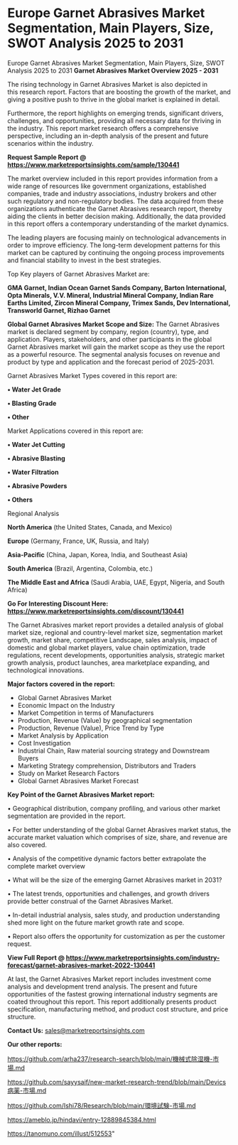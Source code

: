 # Europe Garnet Abrasives Market Segmentation, Main Players, Size, SWOT Analysis 2025 to 2031
Europe Garnet Abrasives Market Segmentation, Main Players, Size, SWOT Analysis 2025 to 2031
<Strong> Garnet Abrasives Market Overview 2025 - 2031</strong>

The rising technology in Garnet Abrasives Market is also depicted in this research report. Factors that are boosting the growth of the market, and giving a positive push to thrive in the global market is explained in detail.

Furthermore, the report highlights on emerging trends, significant drivers, challenges, and opportunities, providing all necessary data for thriving in the industry. This report market research offers a comprehensive perspective, including an in-depth analysis of the present and future scenarios within the industry.

<strong>Request Sample Report @ <a href=https://www.marketreportsinsights.com/sample/130441>https://www.marketreportsinsights.com/sample/130441</a></strong>

The market overview included in this report provides information from a wide range of resources like government organizations, established companies, trade and industry associations, industry brokers and other such regulatory and non-regulatory bodies. The data acquired from these organizations authenticate the Garnet Abrasives research report, thereby aiding the clients in better decision making. Additionally, the data provided in this report offers a contemporary understanding of the market dynamics.

The leading players are focusing mainly on technological advancements in order to improve efficiency. The long-term development patterns for this market can be captured by continuing the ongoing process improvements and financial stability to invest in the best strategies.

Top Key players of Garnet Abrasives Market are:

<strong>GMA Garnet, Indian Ocean Garnet Sands Company, Barton International, Opta Minerals, V.V. Mineral, Industrial Mineral Company, Indian Rare Earths Limited, Zircon Mineral Company, Trimex Sands, Dev International, Transworld Garnet, Rizhao Garnet</strong>

<strong><b>Global Garnet Abrasives Market Scope and Size:</b></strong>
The Garnet Abrasives market is declared segment by company, region (country), type, and application. Players, stakeholders, and other participants in the global Garnet Abrasives market will gain the market scope as they use the report as a powerful resource. The segmental analysis focuses on revenue and product by type and application and the forecast period of 2025-2031.

Garnet Abrasives Market Types covered in this report are:

<strong>• Water Jet Grade

• Blasting Grade

• Other</strong>

Market Applications covered in this report are:

<strong>• Water Jet Cutting

• Abrasive Blasting

• Water Filtration

• Abrasive Powders

• Others</strong> 

Regional Analysis

<strong>North America</strong> (the United States, Canada, and Mexico)

<strong>Europe</strong> (Germany, France, UK, Russia, and Italy)

<strong>Asia-Pacific</strong> (China, Japan, Korea, India, and Southeast Asia)

<strong>South America</strong> (Brazil, Argentina, Colombia, etc.)

<strong>The Middle East and Africa</strong> (Saudi Arabia, UAE, Egypt, Nigeria, and South Africa)

<strong>Go For Interesting Discount Here: <a href=https://www.marketreportsinsights.com/discount/130441>https://www.marketreportsinsights.com/discount/130441</a></strong>

The Garnet Abrasives market report provides a detailed analysis of global market size, regional and country-level market size, segmentation market growth, market share, competitive Landscape, sales analysis, impact of domestic and global market players, value chain optimization, trade regulations, recent developments, opportunities analysis, strategic market growth analysis, product launches, area marketplace expanding, and technological innovations.

<strong><b>Major factors covered in the report:</b></strong>
<ul>
  <li>Global Garnet Abrasives Market </li>
  <li>Economic Impact on the Industry</li>
  <li>Market Competition in terms of Manufacturers</li>
  <li>Production, Revenue (Value) by geographical segmentation</li>
  <li>Production, Revenue (Value), Price Trend by Type</li>
  <li>Market Analysis by Application</li>
  <li>Cost Investigation</li>
  <li>Industrial Chain, Raw material sourcing strategy and Downstream Buyers</li>
  <li>Marketing Strategy comprehension, Distributors and Traders</li>
  <li>Study on Market Research Factors</li>
  <li>Global Garnet Abrasives Market Forecast</li>
</ul>

<strong><b>Key Point of the Garnet Abrasives Market report:</b></strong>

• Geographical distribution, company profiling, and various other market segmentation are provided in the report.

• For better understanding of the global Garnet Abrasives market status, the accurate market valuation which comprises of size, share, and revenue are also covered.

• Analysis of the competitive dynamic factors better extrapolate the complete market overview

• What will be the size of the emerging Garnet Abrasives market in 2031?

• The latest trends, opportunities and challenges, and growth drivers provide better construal of the Garnet Abrasives Market.

• In-detail industrial analysis, sales study, and production understanding shed more light on the future market growth rate and scope.

• Report also offers the opportunity for customization as per the customer request.

<strong><b>View Full Report @ <a href=https://www.marketreportsinsights.com/industry-forecast/garnet-abrasives-market-2022-130441>https://www.marketreportsinsights.com/industry-forecast/garnet-abrasives-market-2022-130441</a></b></strong>


At last, the Garnet Abrasives Market report includes investment come analysis and development trend analysis. The present and future opportunities of the fastest growing international industry segments are coated throughout this report. This report additionally presents product specification, manufacturing method, and product cost structure, and price structure.

<strong>Contact Us:</strong>
sales@marketreportsinsights.com

<strong>Our other reports:</strong>

<a href=https://github.com/arha237/research-search/blob/main/機械式除湿機-市場.md>https://github.com/arha237/research-search/blob/main/機械式除湿機-市場.md</a>

<a href=https://github.com/sayysaif/new-market-research-trend/blob/main/Devics病薬-市場.md>https://github.com/sayysaif/new-market-research-trend/blob/main/Devics病薬-市場.md</a>

<a href=https://github.com/Ishi78/Research/blob/main/環境試験-市場.md>https://github.com/Ishi78/Research/blob/main/環境試験-市場.md</a>

<a href=https://ameblo.jp/hindavi/entry-12889845384.html>https://ameblo.jp/hindavi/entry-12889845384.html</a>

<a href=https://tanomuno.com/illust/512553>https://tanomuno.com/illust/512553</a>"
